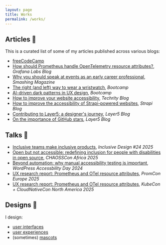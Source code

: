```yaml
---
layout: page
title: Works
permalink: /works/
---
```


## Articles 📝
This is a curated list of some of my articles published across various blogs:
- [freeCodeCamp](https://www.freecodecamp.org/news/author/nwanduka/)
- [How should Prometheus handle OpenTelemetry resource attributes?](https://grafana.com/blog/2025/08/28/how-should-prometheus-handle-opentelemetry-resource-attributes-a-ux-research-report/), _Grafana Labs Blog_
- [Why you should speak at events as an early career professional](https://www.smashingmagazine.com/2024/11/why-you-speak-events-early-career-professional/), _Smashing Magazine_
- [The right (and left) way to wear a wristwatch](https://medium.com/design-bootcamp/the-right-and-left-way-to-wear-a-wristwatch-4ed6f0d9cfb1), _Bootcamp_
- [AI-driven dark patterns in UX design](https://medium.com/design-bootcamp/ai-driven-dark-patterns-in-ux-design-8cbddee120c4), _Bootcamp_
- [How to improve your website accessibility](https://blog.techrity.org/posts/how-to-improve-your-website-accessibilty), _Techrity Blog_
- [How to improve the accessibility of Strapi-powered websites](https://strapi.io/blog/how-to-improve-the-accessibility-of-strapi-powered-websites-1), _Strapi Blog_
- [Contributing to Layer5: a designer's journey](https://layer5.io/blog/community/contributing-to-layer5-a-designers-journey), _Layer5 Blog_
- [On the importance of GitHub stars](https://layer5.io/blog/community/on-the-importance-of-github-stars), _Layer5 Blog_ 


## Talks 🎤
- [Inclusive teams make inclusive products](https://www.youtube.com/watch?v=FpREBvrE_NY&list=PLn7dsvRdQEfFTeoA8kZcsASPbYi2rf4C0), _Inclusive Design #24 2025_
- [Open but not accessible: redefining inclusion for people with disabilities in open source](https://www.youtube.com/watch?v=RllGKfSqe6k&t=885s), _CHAOSSCon Africa 2025_
- [Beyond automation: why manual accessibility testing is important](https://www.youtube.com/watch?v=1vTE2KV7yXw), _WordPress Accessbility Day 2024_
- [UX research report: Prometheus and OTel resource attributes](https://promcon.io/2025-munich/talks/ux-research-report-prometheus-and-otels-resource-attributes/), _PromCon Europe 2025_
- [UX research report: Prometheus and OTel resource attributes](https://kccncna2025.sched.com/event/27FZr/ux-research-report-prometheus-and-otels-resource-attributes-victoria-nduka-independent-amy-super-grafana-labs), _KubeCon + CloudNativeCon North America 2025_


## Designs 🎨
I design:
- [user interfaces](https://dribbble.com/victorianduka/shots)
- [user experiences](https://www.behance.net/gallery/212349487/Improving-caMicroscopes-Accessibility)
- (sometimes) [mascots](https://github.com/asyncapi/brand/blob/master/illustrations/mascots/README.md)